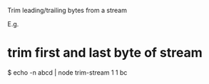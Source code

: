 Trim leading/trailing bytes from a stream

E.g.

  # trim first and last byte of stream
  $ echo -n abcd | node trim-stream 1 1
  bc
